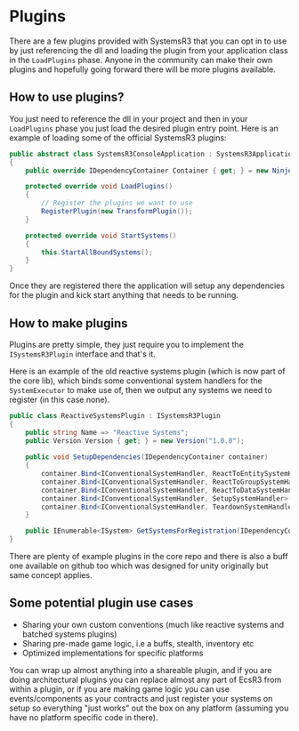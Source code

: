 # Plugins

There are a few plugins provided with SystemsR3 that you can opt in to use by just referencing the dll and loading the plugin from your application class in the `LoadPlugins` phase. Anyone in the community can make their own plugins and hopefully going forward there will be more plugins available.

## How to use plugins?

You just need to reference the dll in your project and then in your `LoadPlugins` phase you just load the desired plugin entry point. Here is an example of loading some of the official SystemsR3 plugins:

```csharp
public abstract class SystemsR3ConsoleApplication : SystemsR3Application
{
    public override IDependencyContainer Container { get; } = new NinjectDependencyContainer();

    protected override void LoadPlugins()
    {
        // Register the plugins we want to use
        RegisterPlugin(new TransformPlugin());
    }

    protected override void StartSystems()
    {
        this.StartAllBoundSystems();
    }
}
```

Once they are registered there the application will setup any dependencies for the plugin and kick start anything that needs to be running.

## How to make plugins

Plugins are pretty simple, they just require you to implement the `ISystemsR3Plugin` interface and that's it.

Here is an example of the old reactive systems plugin (which is now part of the core lib), which binds some conventional system handlers for the `SystemExecutor` to make use of, then we output any systems we need to register (in this case none).

```csharp
public class ReactiveSystemsPlugin : ISystemsR3Plugin
{
    public string Name => "Reactive Systems";
    public Version Version { get; } = new Version("1.0.0");
    
    public void SetupDependencies(IDependencyContainer container)
    {
        container.Bind<IConventionalSystemHandler, ReactToEntitySystemHandler>();
        container.Bind<IConventionalSystemHandler, ReactToGroupSystemHandler>();
        container.Bind<IConventionalSystemHandler, ReactToDataSystemHandler>();
        container.Bind<IConventionalSystemHandler, SetupSystemHandler>();
        container.Bind<IConventionalSystemHandler, TeardownSystemHandler>();
    }

    public IEnumerable<ISystem> GetSystemsForRegistration(IDependencyContainer container) => Array.Empty<ISystem>();
}
```

There are plenty of example plugins in the core repo and there is also a buff one available on github too which was designed for unity originally but same concept applies.

## Some potential plugin use cases

- Sharing your own custom conventions (much like reactive systems and batched systems plugins)
- Sharing pre-made game logic, i.e a buffs, stealth, inventory etc
- Optimized implementations for specific platforms

You can wrap up almost anything into a shareable plugin, and if you are doing architectural plugins you can replace almost any part of EcsR3 from within a plugin, or if you are making game logic you can use events/components as your contracts and just register your systems on setup so everything "just works" out the box on any platform (assuming you have no platform specific code in there).